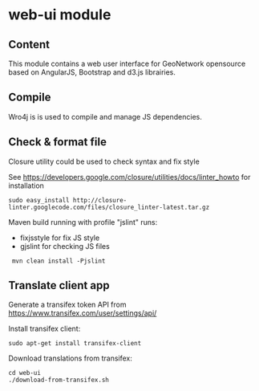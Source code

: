 # web-ui module

## Content

This module contains a web user interface for GeoNetwork opensource based on AngularJS, Bootstrap and d3.js librairies.



## Compile

Wro4j is is used to compile and manage JS dependencies.


## Check & format file

Closure utility could be used to check syntax and fix style

See https://developers.google.com/closure/utilities/docs/linter_howto for installation

```
sudo easy_install http://closure-linter.googlecode.com/files/closure_linter-latest.tar.gz
```

Maven build running with profile "jslint" runs:
 * fixjsstyle for fix JS style
 * gjslint for checking JS files


```
 mvn clean install -Pjslint
```


## Translate client app

Generate a transifex token API from https://www.transifex.com/user/settings/api/

Install transifex client:

```shell script
sudo apt-get install transifex-client
```

Download translations from transifex:

```shell script
cd web-ui
./download-from-transifex.sh
```

